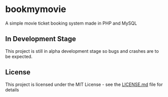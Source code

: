 # bookmymovie

A simple movie ticket booking system made in PHP and MySQL

## In Development Stage

This project is still in alpha development stage so bugs and crashes are to be expected.

## License

This project is licensed under the MIT License - see the [LICENSE.md](LICENSE) file for details
